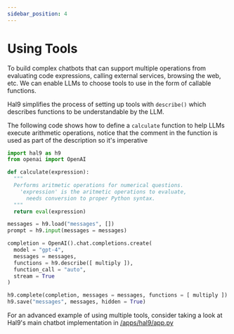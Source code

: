 ```yaml
---
sidebar_position: 4
---
```


# Using Tools

To build complex chatbots that can support multiple operations from evaluating code expressions, calling external services, browsing the web, etc. We can enable LLMs to choose tools to use in the form of callable functions.

Hal9 simplifies the process of setting up tools with `describe()` which describes functions to be understandable by the LLM.

The following code shows how to define a `calculate` function to help LLMs execute arithmetic operations, notice that the comment in the function is used as part of the description so it's imperative 

```python
import hal9 as h9
from openai import OpenAI

def calculate(expression):
  """
  Performs aritmetic operations for numerical questions.
    'expression' is the aritmetic operations to evaluate,
      needs conversion to proper Python syntax.
  """
  return eval(expression)

messages = h9.load("messages", [])
prompt = h9.input(messages = messages)

completion = OpenAI().chat.completions.create(
  model = "gpt-4",
  messages = messages,
  functions = h9.describe([ multiply ]),
  function_call = "auto",
  stream = True
)

h9.complete(completion, messages = messages, functions = [ multiply ])
h9.save("messages", messages, hidden = True)
```

For an advanced example of using multiple tools, consider taking a look at Hal9's main chatbot implementation in [/apps/hal9/app.py](https://github.com/hal9ai/hal9/blob/main/apps/hal9/app.py)